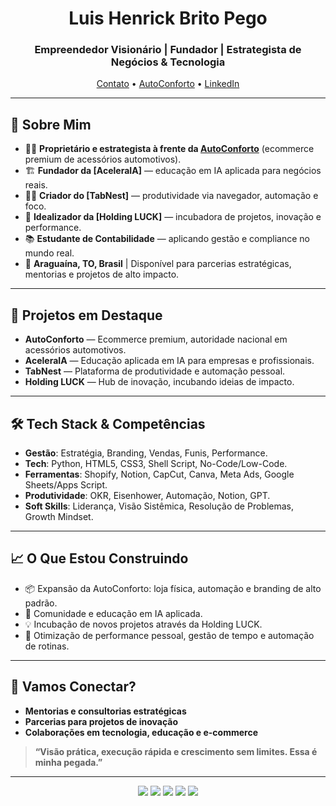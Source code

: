 <!-- Imagem de capa personalizada (pode colocar um banner institucional da Holding LUCK ou AutoConforto depois) -->

<h1 align="center">Luis Henrick Brito Pego</h1>
<h3 align="center">
  Empreendedor Visionário | Fundador | Estrategista de Negócios & Tecnologia
</h3>
<p align="center">
  <a href="mailto:britoluishenrick@gmail.com">Contato</a> •
  <a href="https://autoconforto.com.br" target="_blank">AutoConforto</a> •
  <a href="https://www.linkedin.com/in/britoluishenrick" target="_blank">LinkedIn</a>
</p>

---

## 🚀 Sobre Mim

- 👨‍💼 **Proprietário e estrategista à frente da [AutoConforto](https://autoconforto.com.br)** (ecommerce premium de acessórios automotivos).
- 🏗️ **Fundador da [AceleraIA]** — educação em IA aplicada para negócios reais.
- 🧑‍💻 **Criador do [TabNest]** — produtividade via navegador, automação e foco.
- 🏢 **Idealizador da [Holding LUCK]** — incubadora de projetos, inovação e performance.
- 📚 **Estudante de Contabilidade** — aplicando gestão e compliance no mundo real.
- 📍 **Araguaína, TO, Brasil** | Disponível para parcerias estratégicas, mentorias e projetos de alto impacto.

---

## 💼 Projetos em Destaque

- **AutoConforto** — Ecommerce premium, autoridade nacional em acessórios automotivos.
- **AceleraIA** — Educação aplicada em IA para empresas e profissionais.
- **TabNest** — Plataforma de produtividade e automação pessoal.
- **Holding LUCK** — Hub de inovação, incubando ideias de impacto.

---

## 🛠️ Tech Stack & Competências

- **Gestão**: Estratégia, Branding, Vendas, Funis, Performance.
- **Tech**: Python, HTML5, CSS3, Shell Script, No-Code/Low-Code.
- **Ferramentas**: Shopify, Notion, CapCut, Canva, Meta Ads, Google Sheets/Apps Script.
- **Produtividade**: OKR, Eisenhower, Automação, Notion, GPT.
- **Soft Skills**: Liderança, Visão Sistêmica, Resolução de Problemas, Growth Mindset.

---

## 📈 O Que Estou Construindo

- 📦 Expansão da AutoConforto: loja física, automação e branding de alto padrão.
- 🧠 Comunidade e educação em IA aplicada.
- 💡 Incubação de novos projetos através da Holding LUCK.
- 🚀 Otimização de performance pessoal, gestão de tempo e automação de rotinas.

---

## 🤝 Vamos Conectar?

- **Mentorias e consultorias estratégicas**
- **Parcerias para projetos de inovação**
- **Colaborações em tecnologia, educação e e-commerce**

> **“Visão prática, execução rápida e crescimento sem limites. Essa é minha pegada.”**

---

<p align="center">
  <img src="https://img.shields.io/badge/python-3776AB?style=for-the-badge&logo=python&logoColor=white">
  <img src="https://img.shields.io/badge/html5-E34F26?style=for-the-badge&logo=html5&logoColor=white">
  <img src="https://img.shields.io/badge/css3-1572B6?style=for-the-badge&logo=css3&logoColor=white">
  <img src="https://img.shields.io/badge/shell-121011?style=for-the-badge&logo=gnu-bash&logoColor=white">
  <img src="https://img.shields.io/badge/zorin%20os-0CC1F7?style=for-the-badge&logo=zorin&logoColor=white">
</p>

